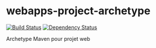 # webapps-project-archetype

[![Build Status](https://travis-ci.org/DSI-Ville-Noumea/webapps-project-archetype.svg?branch=master)](https://travis-ci.org/DSI-Ville-Noumea/webapps-project-archetype) [![Dependency Status](https://www.versioneye.com/user/projects/595094880fb24f0065a0ddb1/badge.svg?style=flat-square)](https://www.versioneye.com/user/projects/595094880fb24f0065a0ddb1)

Archetype Maven pour projet web
